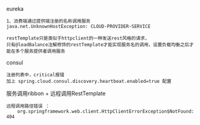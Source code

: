 eureka

    1、消费端通过提供端注册的名称调用服务
    java.net.UnknownHostException: CLOUD-PROVIDER-SERVICE
    
    restTemplate只是类似于httpclient的一种发送rest风格的请求，
    只有@loadBalance注解修饰的restTemplate才能实现服务名的调用，设置负载均衡之后才能在多个服务提供者调用服务
    
    
consul
    
    注册列表中，critical报错
    加上 spring.cloud.consul.discovery.heartbeat.enabled=true 配置
    
服务调用ribbon + 远程调用RestTemplate

    远程调用路径错误 ：
        org.springframework.web.client.HttpClientErrorException$NotFound: 404

    